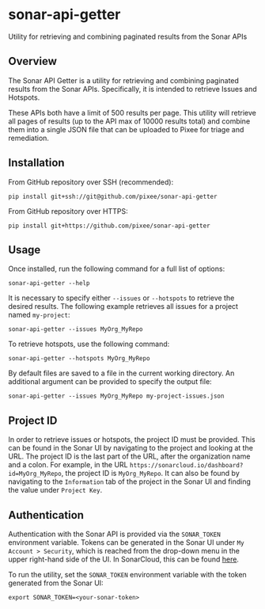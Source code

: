 # sonar-api-getter
Utility for retrieving and combining paginated results from the Sonar APIs

## Overview

The Sonar API Getter is a utility for retrieving and combining paginated results from the Sonar APIs. Specifically, it is intended to retrieve Issues and Hotspots.

These APIs both have a limit of 500 results per page. This utility will retrieve all pages of results (up to the API max of 10000 results total) and combine them into a single JSON file that can be uploaded to Pixee for triage and remediation.

## Installation

From GitHub repository over SSH (recommended):
```
pip install git+ssh://git@github.com/pixee/sonar-api-getter
```

From GitHub repository over HTTPS:
```
pip install git+https://github.com/pixee/sonar-api-getter
```

## Usage

Once installed, run the following command for a full list of options:
```
sonar-api-getter --help
```

It is necessary to specify either `--issues` or `--hotspots` to retrieve the desired results. The following example retrieves all issues for a project named `my-project`:
```
sonar-api-getter --issues MyOrg_MyRepo
```

To retrieve hotspots, use the following command:
```
sonar-api-getter --hotspots MyOrg_MyRepo
```

By default files are saved to a file in the current working directory. An additional argument can be provided to specify the output file:
```
sonar-api-getter --issues MyOrg_MyRepo my-project-issues.json
```

## Project ID

In order to retrieve issues or hotspots, the project ID must be provided. This can be found in the Sonar UI by navigating to the project and looking at the URL. The project ID is the last part of the URL, after the organization name and a colon. For example, in the URL `https://sonarcloud.io/dashboard?id=MyOrg_MyRepo`, the project ID is `MyOrg_MyRepo`. It can also be found by navigating to the `Information` tab of the project in the Sonar UI and finding the value under `Project Key`.

## Authentication

Authentication with the Sonar API is provided via the `SONAR_TOKEN` environment variable. Tokens can be generated in the Sonar UI under `My Account > Security`, which is reached from the drop-down menu in the upper right-hand side of the UI. In SonarCloud, this can be found [here](https://sonarcloud.io/account/security/).

To run the utility, set the `SONAR_TOKEN` environment variable with the token generated from the Sonar UI:
```
export SONAR_TOKEN=<your-sonar-token>
```
